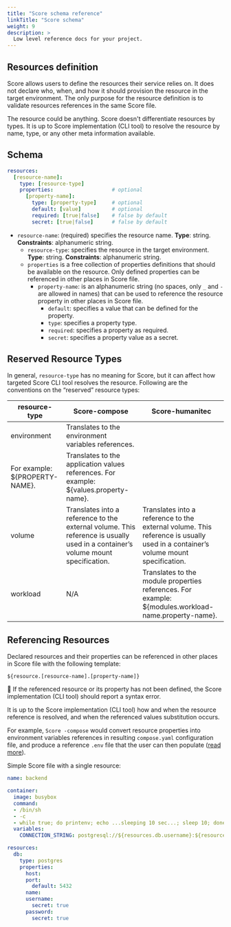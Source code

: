 ```yaml
---
title: "Score schema reference"
linkTitle: "Score schema"
weight: 9
description: >
  Low level reference docs for your project.
---
```


## Resources definition

Score allows users to define the resources their service relies on. It does not declare who, when, and how it should provision the resource in the target environment. The only purpose for the resource definition is to validate resources references in the same Score file.

The resource could be anything. Score doesn't differentiate resources by types. It is up to Score implementation (CLI tool) to resolve the resource by name, type, or any other meta information available.

## Schema

```yaml
resources:
  [resource-name]:
    type: [resource-type]
    properties:                   # optional
      [property-name]:
        type: [property-type]     # optional
        default: [value]          # optional
        required: [true|false]    # false by default
        secret: [true|false]      # false by default
```

- `resource-name`: (required) specifies the resource name.
  **Type**: string.
  **Constraints**: alphanumeric string.
  - `resource-type`: specifies the resource in the target environment.
    **Type**: string.
    **Constraints**: alphanumeric string.
  - `properties` is a free collection of properties definitions that should be available on the resource. Only defined properties can be referenced in other places in Score file.
    - `property-name`: is an alphanumeric string (no spaces, only `_` and `-` are allowed in names) that can be used to reference the resource property in other places in Score file.
      - `default`: specifies a value that can be defined for the property.
      - `type`: specifies a property type.
      - `required`: specifies a property as required.
      - `secret`: specifies a property value as a secret.

## Reserved Resource Types

In general, `resource-type` has no meaning for Score, but it can affect how targeted Score CLI tool resolves the resource. Following are the conventions on the “reserved” resource types:

| resource-type                  | Score-compose                                                                                                                   | Score-humanitec                                                                                                                 |
| ------------------------------ | ------------------------------------------------------------------------------------------------------------------------------- | ------------------------------------------------------------------------------------------------------------------------------- |
| environment                    | Translates to the environment variables references.                                                                             |                                                                                                                                 |
| For example: ${PROPERTY-NAME}. | Translates to the application values references. For example: ${values.property-name}.                                          |                                                                                                                                 |
| volume                         | Translates into a reference to the external volume. This reference is usually used in a container’s volume mount specification. | Translates into a reference to the external volume. This reference is usually used in a container’s volume mount specification. |
| workload                       | N/A                                                                                                                             | Translates to the module properties references. For example: ${modules.workload-name.property-name}.                            |

## Referencing Resources

Declared resources and their properties can be referenced in other places in Score file with the following template:

`${resource.[resource-name].[property-name]}`

<aside>
🚫 If the referenced resource or its property has not been defined, the Score implementation (CLI tool) should report a syntax error.

</aside>

It is up to the Score implementation (CLI tool) how and when the resource reference is resolved, and when the referenced values substitution occurs.

For example, `Score -compose` would convert resource properties into environment variables references in resulting `compose.yaml` configuration file, and produce a reference `.env` file that the user can then populate ([read more](https://docs.docker.com/compose/environment-variables/#the-env-file)).

Simple Score file with a single resource:

```yaml
name: backend

container:
  image: busybox
  command:
  - /bin/sh
  - -c
  - while true; do printenv; echo ...sleeping 10 sec...; sleep 10; done
  variables:
    CONNECTION_STRING: postgresql://${resources.db.username}:${resources.db.password}@${resources.db.host}:${resources.db.port}/${resources.db.name}

resources:
  db:
    type: postgres
    properties:
      host:
      port:
        default: 5432
      name:
      username:
        secret: true
      password:
        secret: true
```
